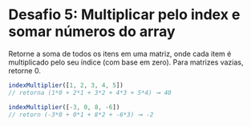 # Desafio 5: Multiplicar pelo index e somar números do array

Retorne a soma de todos os itens em uma matriz, onde cada item é multiplicado pelo seu índice (com base em zero). Para matrizes vazias, retorne 0.

```js
indexMultiplier([1, 2, 3, 4, 5])
// retorna (1*0 + 2*1 + 3*2 + 4*3 + 5*4) ➞ 40

indexMultiplier([-3, 0, 8, -6])
// retorn (-3*0 + 0*1 + 8*2 + -6*3) ➞ -2
```
